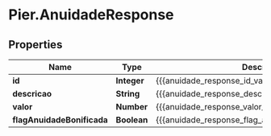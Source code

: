 # Pier.AnuidadeResponse

## Properties
Name | Type | Description | Notes
------------ | ------------- | ------------- | -------------
**id** | **Integer** | {{{anuidade_response_id_value}}} | [optional] 
**descricao** | **String** | {{{anuidade_response_descricao_value}}} | [optional] 
**valor** | **Number** | {{{anuidade_response_valor_value}}} | [optional] 
**flagAnuidadeBonificada** | **Boolean** | {{{anuidade_response_flag_anuidade_bonificada_value}}} | [optional] 



